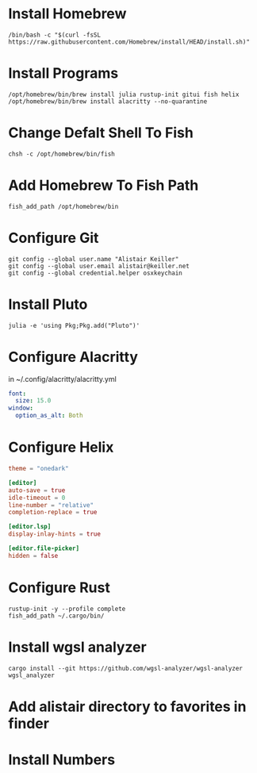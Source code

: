 # Install Homebrew
```fish
/bin/bash -c "$(curl -fsSL https://raw.githubusercontent.com/Homebrew/install/HEAD/install.sh)"
```
# Install Programs
```fish
/opt/homebrew/bin/brew install julia rustup-init gitui fish helix
/opt/homebrew/bin/brew install alacritty --no-quarantine
```
# Change Defalt Shell To Fish
```fish
chsh -c /opt/homebrew/bin/fish
```
# Add Homebrew To Fish Path
```fish
fish_add_path /opt/homebrew/bin
```
# Configure Git
```fish
git config --global user.name "Alistair Keiller"
git config --global user.email alistair@keiller.net
git config --global credential.helper osxkeychain
```
# Install Pluto
```fish
julia -e 'using Pkg;Pkg.add("Pluto")'
```
# Configure Alacritty
in ~/.config/alacritty/alacritty.yml
```yml
font:
  size: 15.0
window:
  option_as_alt: Both
```
# Configure Helix
```toml
theme = "onedark"

[editor]
auto-save = true
idle-timeout = 0
line-number = "relative"
completion-replace = true

[editor.lsp]
display-inlay-hints = true

[editor.file-picker]
hidden = false
```
# Configure Rust
```fish
rustup-init -y --profile complete
fish_add_path ~/.cargo/bin/
```
# Install wgsl analyzer
```fish
cargo install --git https://github.com/wgsl-analyzer/wgsl-analyzer wgsl_analyzer
```
# Add alistair directory to favorites in finder
# Install Numbers
